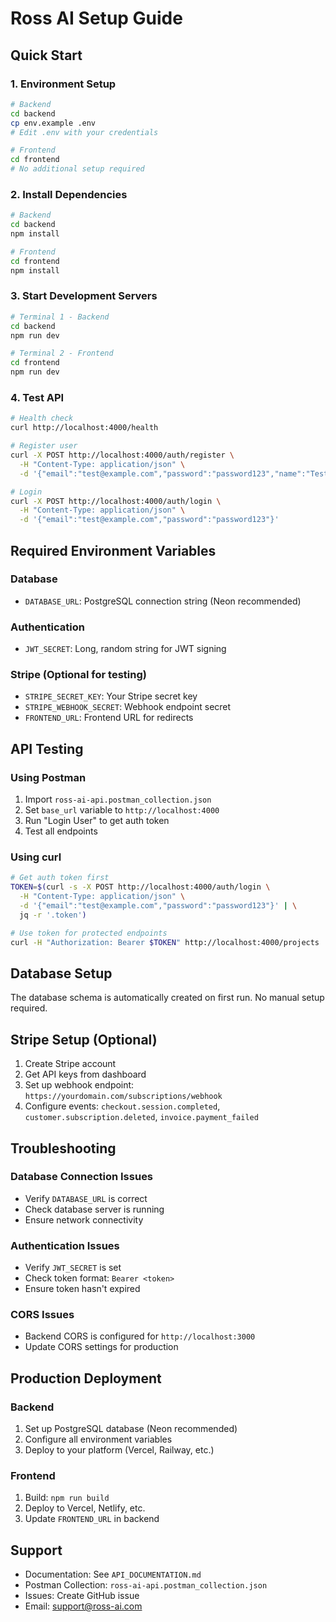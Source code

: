 # Ross AI Setup Guide

## Quick Start

### 1. Environment Setup

```bash
# Backend
cd backend
cp env.example .env
# Edit .env with your credentials

# Frontend
cd frontend
# No additional setup required
```

### 2. Install Dependencies

```bash
# Backend
cd backend
npm install

# Frontend
cd frontend
npm install
```

### 3. Start Development Servers

```bash
# Terminal 1 - Backend
cd backend
npm run dev

# Terminal 2 - Frontend
cd frontend
npm run dev
```

### 4. Test API

```bash
# Health check
curl http://localhost:4000/health

# Register user
curl -X POST http://localhost:4000/auth/register \
  -H "Content-Type: application/json" \
  -d '{"email":"test@example.com","password":"password123","name":"Test User","organization":"Test Org"}'

# Login
curl -X POST http://localhost:4000/auth/login \
  -H "Content-Type: application/json" \
  -d '{"email":"test@example.com","password":"password123"}'
```

## Required Environment Variables

### Database

- `DATABASE_URL`: PostgreSQL connection string (Neon recommended)

### Authentication

- `JWT_SECRET`: Long, random string for JWT signing

### Stripe (Optional for testing)

- `STRIPE_SECRET_KEY`: Your Stripe secret key
- `STRIPE_WEBHOOK_SECRET`: Webhook endpoint secret
- `FRONTEND_URL`: Frontend URL for redirects

## API Testing

### Using Postman

1. Import `ross-ai-api.postman_collection.json`
2. Set `base_url` variable to `http://localhost:4000`
3. Run "Login User" to get auth token
4. Test all endpoints

### Using curl

```bash
# Get auth token first
TOKEN=$(curl -s -X POST http://localhost:4000/auth/login \
  -H "Content-Type: application/json" \
  -d '{"email":"test@example.com","password":"password123"}' | \
  jq -r '.token')

# Use token for protected endpoints
curl -H "Authorization: Bearer $TOKEN" http://localhost:4000/projects
```

## Database Setup

The database schema is automatically created on first run. No manual setup required.

## Stripe Setup (Optional)

1. Create Stripe account
2. Get API keys from dashboard
3. Set up webhook endpoint: `https://yourdomain.com/subscriptions/webhook`
4. Configure events: `checkout.session.completed`, `customer.subscription.deleted`, `invoice.payment_failed`

## Troubleshooting

### Database Connection Issues

- Verify `DATABASE_URL` is correct
- Check database server is running
- Ensure network connectivity

### Authentication Issues

- Verify `JWT_SECRET` is set
- Check token format: `Bearer <token>`
- Ensure token hasn't expired

### CORS Issues

- Backend CORS is configured for `http://localhost:3000`
- Update CORS settings for production

## Production Deployment

### Backend

1. Set up PostgreSQL database (Neon recommended)
2. Configure all environment variables
3. Deploy to your platform (Vercel, Railway, etc.)

### Frontend

1. Build: `npm run build`
2. Deploy to Vercel, Netlify, etc.
3. Update `FRONTEND_URL` in backend

## Support

- Documentation: See `API_DOCUMENTATION.md`
- Postman Collection: `ross-ai-api.postman_collection.json`
- Issues: Create GitHub issue
- Email: support@ross-ai.com
